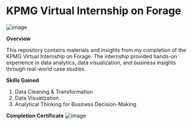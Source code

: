 # KPMG Virtual Internship on Forage

![image](https://github.com/user-attachments/assets/17a18443-282a-4c16-a95f-fcb087f2d339)

**Overview**

This repository contains materials and insights from my completion of the KPMG Virtual Internship on Forage. 
The internship provided hands-on experience in data analytics, data visualization, and business insights through real-world case studies.

**Skills Gained**
1. Data Cleaning & Transformation 
2. Data Visualization 
3. Analytical Thinking for Business Decision-Making
   
**Completion Certificate**
![image](https://github.com/user-attachments/assets/65993708-35dd-45aa-b3d8-93796e6f47c0)
